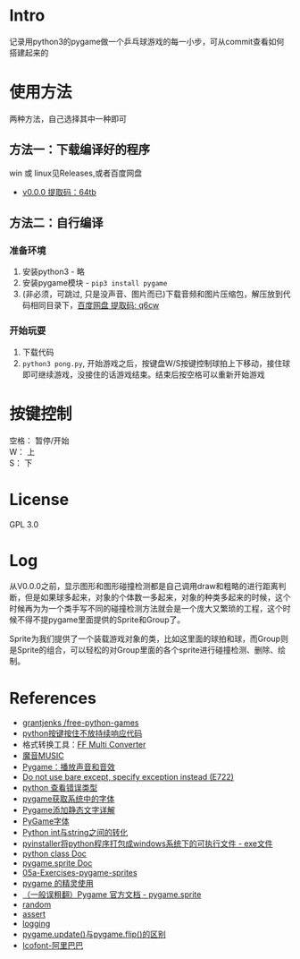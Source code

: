 # Intro
记录用python3的pygame做一个乒乓球游戏的每一小步，可从commit查看如何搭建起来的
# 使用方法
两种方法，自己选择其中一种即可
## 方法一：下载编译好的程序
win 或 linux见Releases,或者百度网盘
- [v0.0.0   提取码：64tb](https://pan.baidu.com/s/1gXiZ7HI2S1RdpVGpFuLWZg)

## 方法二：自行编译
### 准备环境
1. 安装python3 - 略
2. 安装pygame模块 - `pip3 install pygame`
3. (非必须，可跳过, 只是没声音、图片而已)下载音频和图片压缩包，解压放到代码相同目录下，[百度网盘 提取码: q6cw](https://pan.baidu.com/s/12QXF2530ymr_sdXAa-e43g)
### 开始玩耍
1. 下载代码
2. `python3 pong.py`, 开始游戏之后，按键盘W/S按键控制球拍上下移动，接住球即可继续游戏，没接住的话游戏结束。结束后按空格可以重新开始游戏
# 按键控制
空格： 暂停/开始  
W： 上  
S： 下
# License
GPL 3.0
# Log
从V0.0.0之前，显示图形和图形碰撞检测都是自己调用draw和粗略的进行距离判断，但是如果球多起来，对象的个体数一多起来，对象的种类多起来的时候，这个时候再为为一个类手写不同的碰撞检测方法就会是一个庞大又繁琐的工程，这个时候不得不提pygame里面提供的Sprite和Group了。

Sprite为我们提供了一个装载游戏对象的类，比如这里面的球拍和球，而Group则是Sprite的组合，可以轻松的对Group里面的各个sprite进行碰撞检测、删除、绘制。
# References
- [ grantjenks /free-python-games ](https://github.com/grantjenks/free-python-games)
- [python按键按住不放持续响应代码](https://blog.csdn.net/baidu_39560388/article/details/84612605)
- 格式转换工具：[FF Multi Converter](https://github.com/ilstam/FF-Multi-Converter)
- [魔音MUSIC](http://moyimusic.com/)
- [Pygame：播放声音和音效](https://blog.csdn.net/w15977858408/article/details/104283348)
- [Do not use bare except, specify exception instead (E722)](https://www.flake8rules.com/rules/E722.html)
- [python 查看错误类型](https://blog.csdn.net/weixin_44737399/article/details/89092300)
- [pygame获取系统中的字体](https://blog.csdn.net/weixin_45951701/article/details/107425502)
- [Pygame添加静态文字详解](https://blog.csdn.net/cool99781/article/details/106752516)
- [PyGame字体](https://blog.csdn.net/Hubz131/article/details/86740969)
- [Python int与string之间的转化](https://www.cnblogs.com/nzbbody/p/3581048.html)
- [pyinstaller将python程序打包成windows系统下的可执行文件 - exe文件](https://blog.csdn.net/weixin_43031092/article/details/109162262)
- [python class Doc](https://docs.python.org/zh-cn/3/tutorial/classes.html)
- [pygame.sprite Doc](https://www.pygame.org/docs/ref/sprite.html#pygame.sprite.Sprite)
- [05a-Exercises-pygame-sprites](https://github.com/ILS-Z399/05a-Exercises-pygame-sprites)
- [pygame 的精灵使用](https://www.cnblogs.com/liquancai/p/13256388.html)
- [（一般误粗翻）Pygame 官方文档 - pygame.sprite](https://blog.csdn.net/Enderman_xiaohei/article/details/88218773)
- [random](https://www.runoob.com/python/func-number-random.html)
- [assert](https://www.runoob.com/python3/python3-assert.html)
- [logging](https://www.jianshu.com/p/feb86c06c4f4)
- [pygame.update()与pygame.flip()的区别](https://www.cnblogs.com/hiuhungwan/p/11180900.html)
- [Icofont-阿里巴巴](https://www.iconfont.cn/?spm=a313x.7781069.1998910419.d4d0a486a)
